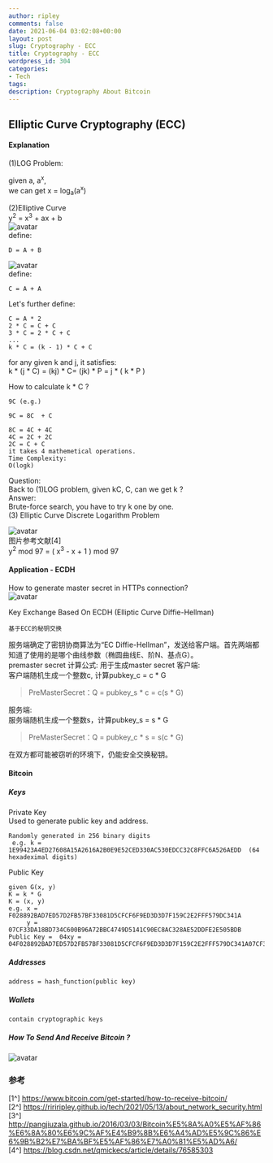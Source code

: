 ```yaml
---
author: ripley
comments: false
date: 2021-06-04 03:02:08+00:00
layout: post
slug: Cryptography - ECC
title: Cryptography - ECC
wordpress_id: 304
categories:
- Tech
tags:
description: Cryptography About Bitcoin
---
```

## **Elliptic Curve Cryptography (ECC)**
#### **Explanation**
(1)LOG Problem:  
  
given a, a<sup>x</sup>,    
we can get x = log<sub>a</sub>(a<sup>x</sup>)     

(2)Elliptive Curve  
y<sup>2</sup> = x<sup>3</sup> + ax + b   
![avatar](https://ririripley.github.io/assets/img/ellipticCurve.png)  
define:    
```    
D = A + B     
```  
![avatar](https://ririripley.github.io/assets/img/ellipticCurve_tangency.png)  
define:      
```  
C = A + A     
```  
Let's further define:  
```  
C = A * 2
2 * C = C + C 
3 * C = 2 * C + C  
...
k * C = (k - 1) * C + C  
```
for any given k and j, it satisfies:  
k * (j * C) = (kj) * C= (jk) * P = j * ( k * P )  

How to calculate k * C ?
```
9C (e.g.)  
  
9C = 8C  + C

8C = 4C + 4C 
4C = 2C + 2C    
2C = C + C
it takes 4 mathemetical operations.  
Time Complexity:  
O(logk)  
```
Question:    
Back to (1)LOG problem, given kC, C, can we get k ?  
Answer:     
Brute-force search, you have to try k one by one.  
(3)  Elliptic Curve Discrete Logarithm Problem
  
![avatar](https://ririripley.github.io/assets/img/ECDLP.png)    
图片参考文献[4]  
y<sup>2</sup> mod 97   = ( x<sup>3</sup> - x + 1 ) mod 97         

#### **Application - ECDH**
How to generate master secret in HTTPs connection?  
![avatar](https://ririripley.github.io/assets/img/open_baidu.png)
    
Key Exchange Based On ECDH (Elliptic Curve Diffie-Hellman)    
```
基于ECC的秘钥交换
```  

服务端确定了密钥协商算法为“EC Diffie-Hellman”，发送给客户端。首先两端都知道了使用的是哪个曲线参数（椭圆曲线E、阶N、基点G）。   
premaster secret 计算公式: 用于生成master secret
客户端:  
客户端随机生成一个整数c, 计算pubkey_c = c * G         
> PreMasterSecret：Q = pubkey_s * c = c(s * G)  
    
服务端:   
服务端随机生成一个整数s，计算pubkey_s = s * G       
>  PreMasterSecret：Q = pubkey_c * s = s(c * G)  

在双方都可能被窃听的环境下，仍能安全交换秘钥。  

#### **Bitcoin**    
##### **Keys**  
Private Key    
Used to generate public key and address.  
```
Randomly generated in 256 binary digits  
 e.g. k =  1E99423A4ED27608A15A2616A2B0E9E52CED330AC530EDCC32C8FFC6A526AEDD  (64 hexadeximal digits)  
```   
Public Key  
 ```
given G(x, y)
K = k * G 
K = (x, y)   
 e.g. x = F028892BAD7ED57D2FB57BF33081D5CFCF6F9ED3D3D7F159C2E2FFF579DC341A  
      y = 07CF33DA18BD734C600B96A72BBC4749D5141C90EC8AC328AE52DDFE2E505BDB  
Public Key =  04xy = 04F028892BAD7ED57D2FB57BF33081D5CFCF6F9ED3D3D7F159C2E2FFF579DC341A07CF33DA18BD734C600B96A72BBC4749D5141C90EC8AC328AE52DDFE2E505BDB    
 ```
##### **Addresses**  
```
address = hash_function(public key)    
``` 
##### **Wallets**  
``` 
contain cryptographic keys
```   
##### **How To Send And Receive Bitcoin ?**    
![avatar](https://ririripley.github.io/assets/img/btc_transaction.png)      
        
### **参考**     
[1^] https://www.bitcoin.com/get-started/how-to-receive-bitcoin/  
[2^] https://ririripley.github.io/tech/2021/05/13/about_network_security.html  
[3^] http://pangjiuzala.github.io/2016/03/03/Bitcoin%E5%8A%A0%E5%AF%86%E6%8A%80%E6%9C%AF%E4%B9%8B%E6%A4%AD%E5%9C%86%E6%9B%B2%E7%BA%BF%E5%AF%86%E7%A0%81%E5%AD%A6/  
[4^] https://blog.csdn.net/qmickecs/article/details/76585303  
